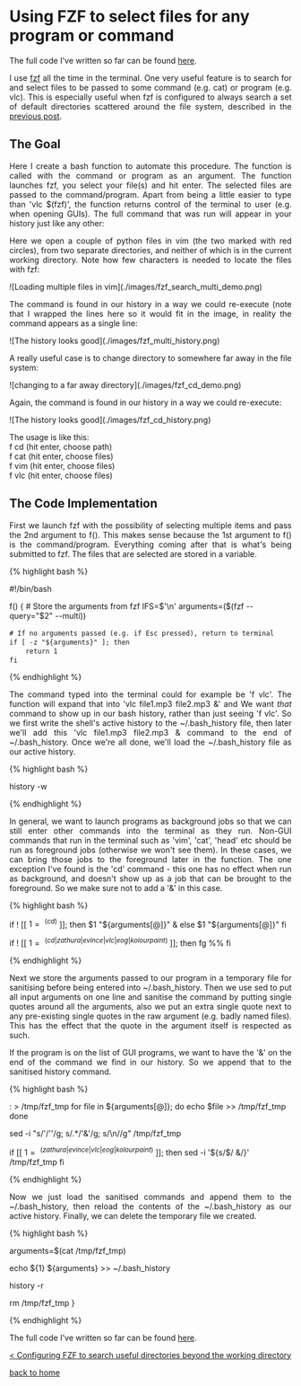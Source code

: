 # Using FZF to select files for any program or command

The full code I've written so far can be found [here](./full_code.md).

<div style="text-align: justify">
<p>I use <a href="https://github.com/junegunn/fzf">fzf</a> all the time in the
terminal. One very useful feature is to search for and select files to be
passed to some command (e.g. cat) or program (e.g. vlc). This is especially
useful when fzf is configured to always search a set of default directories
scattered around the file system, described in the <a
href="../fzf_search_dirs/fzf_search_dirs.html">previous post</a>.</p>
</div>

## The Goal
<div style="text-align: justify">
<p>Here I create a bash function to automate this procedure. The function is
called with the command or program as an argument. The function launches fzf,
you select your file(s) and hit enter. The selected files are passed to the
command/program. Apart from being a little easier to type than 'vlc $(fzf)',
the function returns control of the terminal to user (e.g. when opening GUIs).
The full command that was run will appear in your history just like any other:
</p>
</div>

<div style="text-align: justify">
<p>Here we open a couple of python files in vim (the two marked with red
circles), from two separate directories, and neither of which is in the current
working directory. Note how few characters is needed to locate the files with
fzf:</p>
</div>
![Loading multiple files in vim](./images/fzf_search_multi_demo.png)

<div style="text-align: justify">
<p>The command is found in our history in a way we could re-execute (note that
I wrapped the lines here so it would fit in the image, in reality the command
appears as a single line:</p>
</div>
![The history looks good](./images/fzf_multi_history.png)

<div style="text-align: justify">
<p>A really useful case is to change directory to somewhere far away in the
file system: </p>
</div>
![changing to a far away directory](./images/fzf_cd_demo.png)

<div style="text-align: justify">
<p>Again, the command is found in our history in a way we could re-execute:</p>
</div>
![The history looks good](./images/fzf_cd_history.png)

<div style="text-align: justify">
<p>The usage is like this:<br/>
f cd (hit enter, choose path)<br/>
f cat (hit enter, choose files)<br/>
f vim (hit enter, choose files)<br/>
f vlc (hit enter, choose files)</p>
</div>

## The Code Implementation
<div style="text-align: justify">
<p>First we launch fzf with the possibility of selecting multiple items and
pass the 2nd argument to f(). This makes sense because the 1st argument to f()
is the command/program. Everything coming after that is what's being submitted
to fzf. The files that are selected are stored in a variable.</p>
</div>

{% highlight bash %}

#!/bin/bash

f() {
    # Store the arguments from fzf
    IFS=$'\n' arguments=($(fzf --query="$2" --multi))

    # If no arguments passed (e.g. if Esc pressed), return to terminal
    if [ -z "${arguments}" ]; then
        return 1
    fi

{% endhighlight %}

<div style="text-align: justify">
<p>The command typed into the terminal could for example be 'f vlc'. The
function will expand that into 'vlc file1.mp3 file2.mp3 &' and We want
<i>that</i> command to show up in our bash history, rather than just seeing 'f
vlc'. So we first write the shell's active history to the ~/.bash_history file,
then later we'll add this 'vlc file1.mp3 file2.mp3 & command to the end of
~/.bash_history. Once we're all done, we'll load the ~/.bash_history file as
our active history.</p> 
</div>

{% highlight bash %}

history -w

{% endhighlight %}

<div style="text-align: justify">
<p>In general, we want to launch programs as background jobs so that we can
still enter other commands into the terminal as they run. Non-GUI commands that
run in the terminal such as 'vim', 'cat', 'head' etc should be run as
foreground jobs (otherwise we won't see them). In these cases, we can bring
those jobs to the foreground later in the function. The one exception I've
found is the 'cd' command - this one has no effect when run as background, and
doesn't show up as a job that can be brought to the foreground. So we make sure
not to add a '&' in this case.</p>
</div>

{% highlight bash %}

if ! [[ $1 =~ ^(cd)$ ]]; then
    $1 "${arguments[@]}" &
else
    $1 "${arguments[@]}"
fi

if ! [[ $1 =~ ^(cd|zathura|evince|vlc|eog|kolourpaint)$ ]]; then
    fg %%
fi

{% endhighlight %}

<div style="text-align: justify">
<p>Next we store the arguments passed to our program in a temporary file for
sanitising before being entered into ~/.bash_history. Then we use sed to put
all input arguments on one line and sanitise the command by putting single
quotes around all the arguments, also we put an extra single quote next to any
pre-existing single quotes in the raw argument (e.g. badly named files). This
has the effect that the quote in the argument itself is respected as such.</p>

<p>If the program is on the list of GUI programs, we want to have the '&' on
the end of the command we find in our history. So we append that to the
sanitised history command.</p>
</div>

{% highlight bash %}

: > /tmp/fzf_tmp
for file in ${arguments[@]}; do
    echo $file >> /tmp/fzf_tmp
done

sed -i "s/'/''/g; s/.*/'&'/g; s/\n//g" /tmp/fzf_tmp

if [[ $1 =~ ^(zathura|evince|vlc|eog|kolourpaint)$ ]]; then
    sed -i '${s/$/ \&/}' /tmp/fzf_tmp
fi

{% endhighlight %}

<div style="text-align: justify">
<p>Now we just load the sanitised commands and append them to the
~/.bash_history, then reload the contents of the ~/.bash_history as our active
history. Finally, we can delete the temporary file we created.</p>
</div>

{% highlight bash %}

arguments=$(cat /tmp/fzf_tmp)

echo ${1} ${arguments} >> ~/.bash_history

history -r

rm /tmp/fzf_tmp
}

{% endhighlight %}

The full code I've written so far can be found [here](./full_code.md).

[< Configuring FZF to search useful directories beyond the working directory](../fzf_search_dirs/fzf_search_dirs.md)

[back to home](../README.md)
